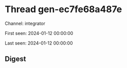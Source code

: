 # Thread gen-ec7fe68a487e
Channel: integrator

First seen: 2024-01-12 00:00:00

Last seen: 2024-01-12 00:00:00

## Digest


